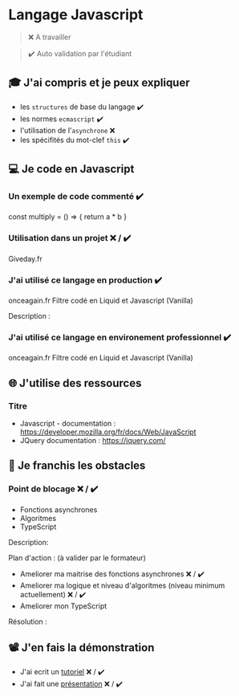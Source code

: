 # Langage Javascript

> ❌ A travailler

> ✔️ Auto validation par l'étudiant

## 🎓 J'ai compris et je peux expliquer

- les `structures` de base du langage ✔️
- les normes `ecmascript` ✔️
- l'utilisation de l'`asynchrone` ❌
- les spécifités du mot-clef `this` ✔️

## 💻 Je code en Javascript

### Un exemple de code commenté ✔️

const multiply = () => {
 return a * b
}

### Utilisation dans un projet ❌ / ✔️

Giveday.fr

### J'ai utilisé ce langage en production ✔️

onceagain.fr
Filtre codé en Liquid et Javascript (Vanilla)

Description :

### J'ai utilisé ce langage en environement professionnel ✔️

onceagain.fr
Filtre codé en Liquid et Javascript (Vanilla)

## 🌐 J'utilise des ressources

### Titre

- Javascript - documentation : https://developer.mozilla.org/fr/docs/Web/JavaScript
- JQuery documentation : https://jquery.com/


## 🚧 Je franchis les obstacles

### Point de blocage ❌ / ✔️

- Fonctions asynchrones
- Algoritmes
- TypeScript

Description:

Plan d'action : (à valider par le formateur)

- Ameliorer ma maitrise des fonctions asynchrones ❌ / ✔️
- Ameliorer ma logique et niveau d'algoritmes (niveau minimum actuellement) ❌ / ✔️
- Ameliorer mon TypeScript 

Résolution :

## 📽️ J'en fais la démonstration

- J'ai ecrit un [tutoriel](...) ❌ / ✔️
- J'ai fait une [présentation](...) ❌ / ✔️


